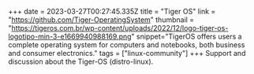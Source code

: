 +++
date = 2023-03-27T00:27:45.335Z
title = "Tiger OS"
link = "https://github.com/Tiger-OperatingSystem"
thumbnail = "https://tigeros.com.br/wp-content/uploads/2022/12/logo-tiger-os-logotipo-min-3-e1669940988169.png"
snippet="TigerOS offers users a complete operating system for computers and notebooks, both business and consumer electronics."
tags = ["linux-community"]
+++
Support and discussion about the Tiger-OS (distro-linux).
